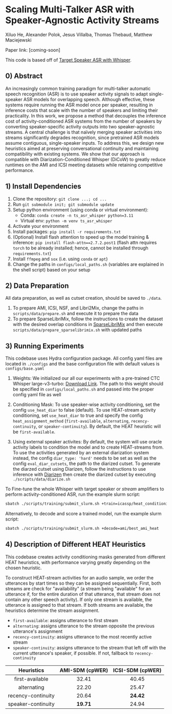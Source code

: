 # Scaling Multi-Talker ASR with Speaker-Agnostic Activity Streams

Xiluo He, Alexander Polok, Jesus Villalba, Thomas Thebaud, Matthew Maciejewski

Paper link: \[coming-soon\]

This code is based off of [Target Speaker ASR with Whisper](https://github.com/BUTSpeechFIT/TS-ASR-Whisper).

## 0) Abstract

An increasingly common training paradigm for multi-talker automatic speech recognition (ASR) is to use speaker activity signals to adapt single-speaker ASR models for overlapping speech. Although effective, these systems require running the ASR model once per speaker, resulting in inference costs that scale with the number of speakers and limiting their practicality. In this work, we propose a method that decouples the inference cost of activity-conditioned ASR systems from the number of speakers by converting speaker-specific activity outputs into two speaker-agnostic streams. A central challenge is that naïvely merging speaker activities into streams significantly degrades recognition, since pretrained ASR models assume contiguous, single-speaker inputs. To address this, we design new heuristics aimed at preserving conversational continuity and maintaining compatibility with existing systems. We show that our approach is compatible with Diarization-Conditioned Whisper (DiCoW) to greatly reduce runtimes on the AMI and ICSI meeting datasets while retaining competitive performance.

## 1) Install Dependencies
1. Clone the repository: `git clone ...; cd ...`
2. Run `git submodule init; git submodule update`
3. Setup python environment (using conda or virtual environment):
    - Conda: `conda create -n ts_asr_whisper python=3.11`
    - Virtual env: `python -m venv ts_asr_whisper`
4. Activate your environment
5. Install packages: `pip install -r requirements.txt`
6. (Optional) Install flash attention to speed up the model training & inference: `pip install flash-attn==2.7.2.post1` (flash attn requires `torch` to be already installed; hence, cannot be installed through `requirements.txt`)
7. Install `ffmpeg` and `sox` (i.e. using `conda` or `apt`)
8. Change the paths in `configs/local_paths.sh` (variables are explained in the shell script) based on your setup

## 2) Data Preparation
All data preparation, as well as cutset creation, should be saved to `./data`. 

1. To prepare AMI, ICSI, NSF, and Libri2Mix, change the paths in `scripts/data/prepare.sh` and execute it to prepare the data
2. To prepare SparseLibriMix, follow the instructions to create the dataset with the desired overlap conditions in [SparseLibriMix](https://github.com/popcornell/SparseLibriMix/blob/master/create_sparse.sh) and then execute `scripts/data/prepare_sparselibrimix.sh` with updated paths

## 3) Running Experiments
This codebase uses Hydra configuration package. All config yaml files are located in `./configs` and the base configuration file with default values is `configs/base.yaml`

1. Weights: We initialized our all our experiments with a pre-trained CTC Whisper large-v3-turbo: [Download Link](https://nextcloud.fit.vutbr.cz/s/2AHfK2Gj2Jfa6EP). The path to this weight should be specified in `configs/local_paths.sh` and passed into the proper config yaml file as well

2. Conditioning Mask: To use speaker-wise activity conditioning, set the config `use_heat_diar` to false (default). To use HEAT-stream activity conditioning, set `use_heat_diar` to true and specify the config `heat_assignment_method` (`first-available`, `alternating`, `recency-continuity`, or `speaker-continuity`). By default, the HEAT heuristic will be `first-available`.

3. Using external speaker activites: By default, the system will use oracle activity labels to condition the model and to create HEAT-streams from. To use the activities generated by an external diarization system instead, the config `diar_type: 'hard'` needs to be set as well as the config `eval_diar_cutsets`, the path to the diarized cutset. To generate the diarzed cutset using Diarizen, follow the instructions to use inference with [Diarizen](https://huggingface.co/BUT-FIT/diarizen-wavlm-large-s80-md) then create the diarized cutset by executing `./scripts/data/diarize.sh`

To Fine-tune the whole Whisper with target speaker or *stream* amplifiers to perform activity-conditioned ASR, run the example slurm script:
```bash
sbatch ./scripts/training/submit_slurm.sh +train=icassp/heat_conditioning/ami_heat-speaker-continuity
```

Alternatively, to decode and score a trained model, run the example slurm script:
```bash
sbatch ./scripts/training/submit_slurm.sh +decode=ami/best_ami_heat
```

## 4) Description of Different HEAT Heuristics

This codebase creates activity conditioning masks generated from different HEAT heuristics, with performance varying greatly depending on the chosen heuristic. 

To construct HEAT-stream activities for an audio sample, we order the utterances by start times so they can be assigned sequentially. First, both streams are check for "availability" (a stream being "available" for an utterance if, for the entire duration of that utterance, that stream does not contain any other speech activity). If only one stream is available, the utterance is assigned to that stream. If both streams are available, the heuristics determine the stream assignment. 
- `first-available`: assigns utterance to first stream
- `alternating`: assigns utterance to the stream opposite the previous utterance's assignment
- `recency-continuity`: assigns utterance to the most recently active stream
- `speaker-continuity`: assigns utterance to the stream that left off with the current utterance's speaker, if possible. If not, fallback to `recency-continuity` 

| Heuristics | AMI-SDM (cpWER) | ICSI-SDM (cpWER) |
|:-----------:|:-----------:|:-----------:|
| first-available | 32.41 | 40.45 |
| alternating | 22.20 | 25.47 |
| recency-continuity | 20.64 | **24.42** |
| speaker-continuity | **19.71** | 24.94 |
